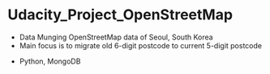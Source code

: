 # Udacity_Project_OpenStreetMap
- Data Munging OpenStreetMap data of Seoul, South Korea  
- Main focus is to migrate old 6-digit postcode to current 5-digit postcode  
* Python, MongoDB  
